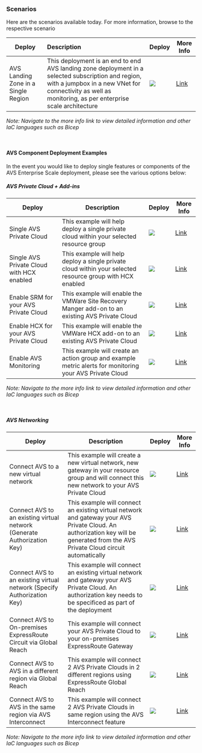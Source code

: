 ### Scenarios

Here are the scenarios available today. For more information, browse to the respective scenario

| Deploy                              | Description                                                  | Deploy                                                       | More Info                               |
| ----------------------------------- | :----------------------------------------------------------- | ------------------------------------------------------------ | --------------------------------------- |
| AVS Landing Zone in a Single Region | This deployment is an end to end AVS landing zone deployment in a selected subscription and region, with a jumpbox in a new VNet for connectivity as well as monitoring, as per enterprise scale architecture | ![](https://docs.microsoft.com/en-us/azure/templates/media/deploy-to-azure.svg) | [Link](./AVS-Landing-Zone/SingleRegion) |

*Note: Navigate to the more info link to view detailed information and other IaC languages such as Bicep*



<br/>

#### AVS Component Deployment Examples

In the event you would like to deploy single features or components of the AVS Enterprise Scale deployment, please see the various options below:

##### AVS Private Cloud + Add-ins

| Deploy                                    | Description                                                  | Deploy                                                       | More Info                                                |
| ----------------------------------------- | ------------------------------------------------------------ | ------------------------------------------------------------ | -------------------------------------------------------- |
| Single AVS Private Cloud                  | This example will help deploy a single private cloud within your selected resource group | ![](https://docs.microsoft.com/en-us/azure/templates/media/deploy-to-azure.svg) | [Link](./Examples/PrivateCloud/AVS-PrivateCloud)         |
| Single AVS Private Cloud with HCX enabled | This example will help deploy a single private cloud within your selected resource group with HCX enabled | ![](https://docs.microsoft.com/en-us/azure/templates/media/deploy-to-azure.svg) | [Link](./Examples/PrivateCloud/AVS-PrivateCloud-WithHCX) |
| Enable SRM for your AVS Private Cloud     | This example will enable the VMWare Site Recovery Manger add-on to an existing AVS Private Cloud | ![](https://docs.microsoft.com/en-us/azure/templates/media/deploy-to-azure.svg) | [Link](./Examples/Addins/SRM)                            |
| Enable HCX for your AVS Private Cloud     | This example will enable the VMWare HCX add-on to an existing AVS Private Cloud | ![](https://docs.microsoft.com/en-us/azure/templates/media/deploy-to-azure.svg) | [Link](./Examples/Addins/HCX)                            |
| Enable AVS Monitoring                     | This example will create an action group and example metric alerts for monitoring your AVS Private Cloud | ![](https://docs.microsoft.com/en-us/azure/templates/media/deploy-to-azure.svg) | [Link](./Examples/Monitoring/AVS-Utilization-Alerts)     |

*Note: Navigate to the more info link to view detailed information and other IaC languages such as Bicep*

<br/>

##### AVS Networking

| Deploy                                                       | Description                                                  | Deploy                                                       | More Info                                                    |
| ------------------------------------------------------------ | ------------------------------------------------------------ | ------------------------------------------------------------ | ------------------------------------------------------------ |
| Connect AVS to a new virtual network                         | This example will create a new virtual network, new gateway in your resource group and will connect this new network to your AVS Private Cloud | ![](https://docs.microsoft.com/en-us/azure/templates/media/deploy-to-azure.svg) | [Link](./Examples/Networking/AVS-to-VNet-NewVNet)            |
| Connect AVS to an existing virtual network (Generate Authorization Key) | This example will connect an existing virtual network and gateway your AVS Private Cloud. An authorization key will be generated from the AVS Private Cloud circuit automatically | ![](https://docs.microsoft.com/en-us/azure/templates/media/deploy-to-azure.svg) | [Link](./Examples/Networking/AVS-to-VNet-ExistingVNet)       |
| Connect AVS to an existing virtual network (Specify Authorization Key) | This example will connect an existing virtual network and gateway your AVS Private Cloud. An authorization key needs to be specificed as part of the deployment | ![](https://docs.microsoft.com/en-us/azure/templates/media/deploy-to-azure.svg) | [Link](./Examples/Networking/ExpressRoute-to-VNet)           |
| Connect AVS to On-premises ExpressRoute Circuit via Global Reach | This example will connect your AVS Private Cloud to your on-premises ExpressRoute Gateway | ![](https://docs.microsoft.com/en-us/azure/templates/media/deploy-to-azure.svg) | [Link](./Examples/Networking/AVS-to-OnPremises-ExpressRoute-GlobalReach) |
| Connect AVS to AVS in a different region via Global Reach    | This example will connect 2 AVS Private Clouds in 2 different regions using ExpressRoute Global Reach | ![](https://docs.microsoft.com/en-us/azure/templates/media/deploy-to-azure.svg) | [Link](./Examples/Networking/AVS-to-AVS-CrossRegion-GlobalReach) |
| Connect AVS to AVS in the same region via AVS Interconnect   | This example will connect 2 AVS Private Clouds in same region using the AVS Interconnect feature | ![](https://docs.microsoft.com/en-us/azure/templates/media/deploy-to-azure.svg) | [Link](./Examples/Networking/AVS-to-AVS-SameRegion)          |

*Note: Navigate to the more info link to view detailed information and other IaC languages such as Bicep*

<br/>